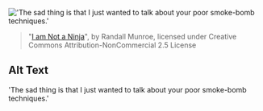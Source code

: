 !['The sad thing is that I just wanted to talk about your poor smoke-bomb techniques.'](https://imgs.xkcd.com/comics/i_am_not_a_ninja.png)
> "[I am Not a Ninja](https://xkcd.com/486/)", by Randall Munroe, licensed under Creative Commons Attribution-NonCommercial 2.5 License

## Alt Text
'The sad thing is that I just wanted to talk about your poor smoke-bomb techniques.'
